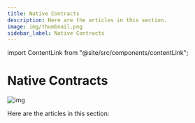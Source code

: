 ```yaml
---
title: Native Contracts
description: Here are the articles in this section.
image: img/thumbnail.png
sidebar_label: Native Contracts
---
```


import ContentLink from "@site/src/components/contentLink";

# Native Contracts

![img](/img/concepts/settlement-layer/native-contracts.svg)

Here are the articles in this section:

<div className="content-container">
<ContentLink title="The Attention Game" link="/docs/concepts/settlement-layer/native-contracts/the-attention-game"/>
<ContentLink title="The Task Contract" link="/docs/concepts/settlement-layer/native-contracts/the-task-contract"/>
</div>
